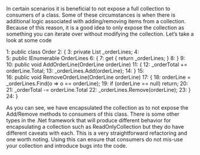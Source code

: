 In certain scenarios it is beneficial to not expose a full collection to consumers of a class. 
Some of these circumstances is when there is additional logic associated with adding/removing items from a collection. 
Because of this reason, it is a good idea to only expose the collection as something you can iterate over without modifying the collection. Let’s take a look at some code

   1: public class Order
   2: {
   3:     private List<OrderLine> _orderLines;
   4:  
   5:     public IEnumerable<OrderLine> OrderLines
   6:     {
   7:         get { return _orderLines; }
   8:     }
   9:  
  10:     public void AddOrderLine(OrderLine orderLine)
  11:     {
  12:         _orderTotal += orderLine.Total;
  13:         _orderLines.Add(orderLine);
  14:     }
  15:  
  16:     public void RemoveOrderLine(OrderLine orderLine)
  17:     {
  18:         orderLine = _orderLines.Find(o => o == orderLine);
  19:         if (orderLine == null) return;
  20:  
  21:         _orderTotal -= orderLine.Total
  22:         _orderLines.Remove(orderLine);
  23:     }
  24: }
 

As you can see, we have encapsulated the collection as to not expose the Add/Remove methods to consumers of this class. There is some other types in the .Net framework that will produce different behavior for encapsulating a collection such as ReadOnlyCollection but they do have different caveats with each. This is a very straightforward refactoring and one worth noting. Using this can ensure that consumers do not mis-use your collection and introduce bugs into the code.